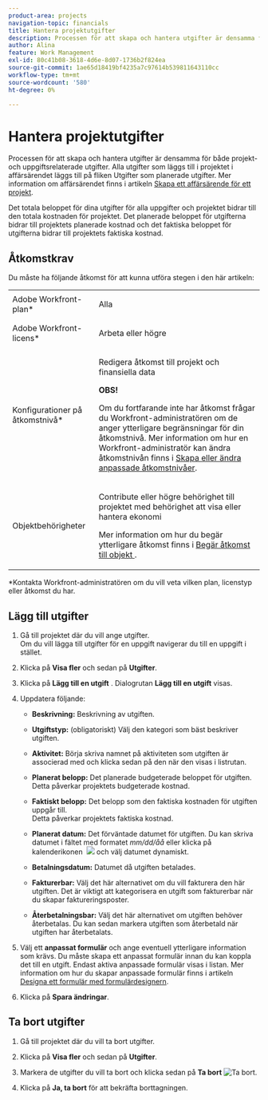 ```yaml
---
product-area: projects
navigation-topic: financials
title: Hantera projektutgifter
description: Processen för att skapa och hantera utgifter är densamma för både projekt- och uppgiftsrelaterade utgifter. Alla utgifter som läggs till i projektet i affärsärendet läggs till på fliken Utgifter som planerade utgifter. Mer information om affärsärendet finns i artikeln Skapa ett affärsärende för ett projekt.
author: Alina
feature: Work Management
exl-id: 80c41b08-3618-4d6e-8d07-1736b2f824ea
source-git-commit: 1ae65d18419bf4235a7c97614b539811643110cc
workflow-type: tm+mt
source-wordcount: '580'
ht-degree: 0%

---
```


# Hantera projektutgifter

Processen för att skapa och hantera utgifter är densamma för både projekt- och uppgiftsrelaterade utgifter. Alla utgifter som läggs till i projektet i affärsärendet läggs till på fliken Utgifter som planerade utgifter. Mer information om affärsärendet finns i artikeln [Skapa ett affärsärende för ett projekt](../../../manage-work/projects/define-a-business-case/create-business-case.md).

Det totala beloppet för dina utgifter för alla uppgifter och projektet bidrar till den totala kostnaden för projektet. Det planerade beloppet för utgifterna bidrar till projektets planerade kostnad och det faktiska beloppet för utgifterna bidrar till projektets faktiska kostnad.

## Åtkomstkrav

Du måste ha följande åtkomst för att kunna utföra stegen i den här artikeln:

<table style="table-layout:auto"> 
 <col> 
 <col> 
 <tbody> 
  <tr> 
   <td role="rowheader">Adobe Workfront-plan*</td> 
   <td> <p>Alla</p> </td> 
  </tr> 
  <tr> 
   <td role="rowheader">Adobe Workfront-licens*</td> 
   <td> <p>Arbeta eller högre </p> </td> 
  </tr> 
  <tr> 
   <td role="rowheader">Konfigurationer på åtkomstnivå*</td> 
   <td> <p>Redigera åtkomst till projekt och finansiella data</p> <p><b>OBS!</b> </p>
   <p> Om du fortfarande inte har åtkomst frågar du Workfront-administratören om de anger ytterligare begränsningar för din åtkomstnivå. Mer information om hur en Workfront-administratör kan ändra åtkomstnivån finns i <a href="../../../administration-and-setup/add-users/configure-and-grant-access/create-modify-access-levels.md" class="MCXref xref">Skapa eller ändra anpassade åtkomstnivåer</a>.</p> </td> 
  </tr> 
  <tr> 
   <td role="rowheader">Objektbehörigheter</td> 
   <td> <p>Contribute eller högre behörighet till projektet med behörighet att visa eller hantera ekonomi</p> <p>Mer information om hur du begär ytterligare åtkomst finns i <a href="../../../workfront-basics/grant-and-request-access-to-objects/request-access.md" class="MCXref xref">Begär åtkomst till objekt </a>.</p> </td> 
  </tr> 
 </tbody> 
</table>

&#42;Kontakta Workfront-administratören om du vill veta vilken plan, licenstyp eller åtkomst du har.

## Lägg till utgifter

1. Gå till projektet där du vill ange utgifter.\
   Om du vill lägga till utgifter för en uppgift navigerar du till en uppgift i stället. 
1. Klicka på **Visa fler** och sedan på **Utgifter**.
1. Klicka på **Lägg till en utgift** .
Dialogrutan **Lägg till en utgift** visas.
1. Uppdatera följande:

   * **Beskrivning:** Beskrivning av utgiften.

   * **Utgiftstyp:** (obligatoriskt) Välj den kategori som bäst beskriver utgiften.
   * **Aktivitet:** Börja skriva namnet på aktiviteten som utgiften är associerad med och klicka sedan på den när den visas i listrutan.
   * **Planerat belopp:** Det planerade budgeterade beloppet för utgiften.\
     Detta påverkar projektets budgeterade kostnad.

   * **Faktiskt belopp:** Det belopp som den faktiska kostnaden för utgiften uppgår till.\
     Detta påverkar projektets faktiska kostnad.

   * **Planerat datum:** Det förväntade datumet för utgiften. Du kan skriva datumet i fältet med formatet *mm/dd/åå* eller klicka på kalenderikonen  ![](assets/calendar-icon.png) och välj datumet dynamiskt.

   * **Betalningsdatum:** Datumet då utgiften betalades.
   * **Fakturerbar:** Välj det här alternativet om du vill fakturera den här utgiften. Det är viktigt att kategorisera en utgift som fakturerbar när du skapar faktureringsposter.
   * **Återbetalningsbar:** Välj det här alternativet om utgiften behöver återbetalas. Du kan sedan markera utgiften som återbetald när utgiften har återbetalats.

1. Välj ett **anpassat formulär** och ange eventuell ytterligare information som krävs. Du måste skapa ett anpassat formulär innan du kan koppla det till en utgift. Endast aktiva anpassade formulär visas i listan. Mer information om hur du skapar anpassade formulär finns i artikeln [Designa ett formulär med formulärdesignern](/help/quicksilver/administration-and-setup/customize-workfront/create-manage-custom-forms/form-designer/design-a-form/design-a-form.md).

1. Klicka på **Spara ändringar**.

## Ta bort utgifter

1. Gå till projektet där du vill ta bort utgifter.
1. Klicka på **Visa fler** och sedan på **Utgifter**.
1. Markera de utgifter du vill ta bort och klicka sedan på **Ta bort** ![Ta bort](assets/delete.png).

1. Klicka på **Ja, ta bort** för att bekräfta borttagningen.

